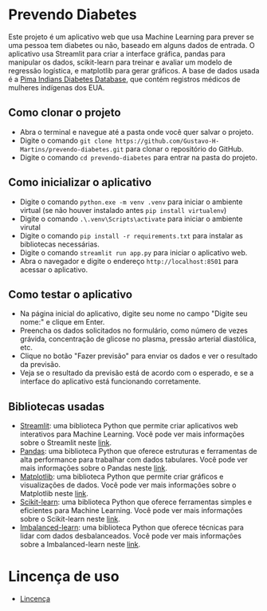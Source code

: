 # Prevendo Diabetes

Este projeto é um aplicativo web que usa Machine Learning para prever se uma pessoa tem diabetes ou não, baseado em alguns dados de entrada. O aplicativo usa Streamlit para criar a interface gráfica, pandas para manipular os dados, scikit-learn para treinar e avaliar um modelo de regressão logística, e matplotlib para gerar gráficos. A base de dados usada é a [Pima Indians Diabetes Database](https://www.kaggle.com/datasets/uciml/pima-indians-diabetes-database), que contém registros médicos de mulheres indígenas dos EUA.

## Como clonar o projeto

- Abra o terminal e navegue até a pasta onde você quer salvar o projeto.
- Digite o comando `git clone https://github.com/Gustavo-H-Martins/prevendo-diabetes.git` para clonar o repositório do GitHub.
- Digite o comando `cd prevendo-diabetes` para entrar na pasta do projeto.

## Como inicializar o aplicativo
- Digite o comando `python.exe -m venv .venv` para iniciar o ambiente virtual (se não houver instalado antes `pip install virtualenv`)
- Digite o comando `.\.venv\Scripts\activate` para iniciar o ambiente virutal
- Digite o comando `pip install -r requirements.txt` para instalar as bibliotecas necessárias.
- Digite o comando `streamlit run app.py` para iniciar o aplicativo web.
- Abra o navegador e digite o endereço `http://localhost:8501` para acessar o aplicativo.

## Como testar o aplicativo

- Na página inicial do aplicativo, digite seu nome no campo "Digite seu nome:" e clique em Enter.
- Preencha os dados solicitados no formulário, como número de vezes grávida, concentração de glicose no plasma, pressão arterial diastólica, etc.
- Clique no botão "Fazer previsão" para enviar os dados e ver o resultado da previsão.
- Veja se o resultado da previsão está de acordo com o esperado, e se a interface do aplicativo está funcionando corretamente.

## Bibliotecas usadas

- [Streamlit](https://docs.streamlit.io/library/get-started): uma biblioteca Python que permite criar aplicativos web interativos para Machine Learning. Você pode ver mais informações sobre o Streamlit neste [link](https://docs.streamlit.io/library/get-started).
- [Pandas](https://pandas.pydata.org/): uma biblioteca Python que oferece estruturas e ferramentas de alta performance para trabalhar com dados tabulares. Você pode ver mais informações sobre o Pandas neste [link](https://pandas.pydata.org/).
- [Matplotlib](https://matplotlib.org/): uma biblioteca Python que permite criar gráficos e visualizações de dados. Você pode ver mais informações sobre o Matplotlib neste [link](https://matplotlib.org/).
- [Scikit-learn](https://scikit-learn.org/stable/getting_started.html): uma biblioteca Python que oferece ferramentas simples e eficientes para Machine Learning. Você pode ver mais informações sobre o Scikit-learn neste [link](https://scikit-learn.org/stable/getting_started.html).
- [Imbalanced-learn](https://imbalanced-learn.org/stable/install.html): uma biblioteca Python que oferece técnicas para lidar com dados desbalanceados. Você pode ver mais informações sobre a Imbalanced-learn neste [link](https://imbalanced-learn.org/stable/install.html).

# Lincença de uso
- [Lincença](.\LICENCE.md)